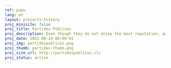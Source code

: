 ```yaml
---
ref: papu
lang: en
layout: projects-history
proj_minisite: false
proj_title: Partidos Públicos
proj_description: Even though they do not enjoy the best reputation, political parties are key to democracies. In order to create better relationships between parties and citizens, we developed a platform that allows to visualize in innovative ways public information about these organizations in a friendly, understandable way.
proj_date: 2015-08-24 00:00:01
proj_img: partidospublicos.png
proj_thumb: partidos-thumb.png
proj_site_url: http://partidospublicos.cl/
proj_status: activo
---
```

